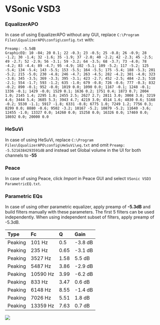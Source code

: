# VSonic VSD3

### EqualizerAPO
In case of using EqualizerAPO without any GUI, replace `C:\Program Files\EqualizerAPO\config\config.txt`
with:
```
Preamp: -5.5dB
GraphicEQ: 10 -84; 20 0.1; 22 -0.3; 23 -0.5; 25 -0.8; 26 -0.9; 28 -1.2; 30 -1.4; 32 -1.6; 35 -1.9; 37 -2.0; 40 -2.2; 42 -2.3; 45 -2.5; 49 -2.7; 52 -2.9; 56 -3.1; 59 -3.2; 64 -3.5; 68 -3.7; 73 -4.0; 78 -4.2; 83 -4.4; 89 -4.7; 95 -4.9; 102 -5.1; 109 -5.2; 117 -5.2; 125 -5.4; 134 -5.4; 143 -5.5; 153 -5.5; 164 -5.5; 175 -5.4; 188 -5.3; 201 -5.2; 215 -5.0; 230 -4.8; 246 -4.7; 263 -4.5; 282 -4.2; 301 -4.0; 323 -3.8; 345 -3.5; 369 -3.3; 395 -3.1; 423 -2.7; 452 -2.5; 484 -2.3; 518 -2.1; 554 -1.7; 593 -1.2; 635 -1.0; 679 -0.8; 726 -0.6; 777 -0.3; 832 -0.2; 890 -0.1; 952 -0.0; 1019 0.0; 1090 0.0; 1167 -0.1; 1248 -0.1; 1336 -0.1; 1429 -0.0; 1529 0.1; 1636 0.2; 1751 0.4; 1873 0.7; 2004 1.0; 2145 1.4; 2295 1.8; 2455 2.5; 2627 2.7; 2811 3.0; 3008 3.8; 3219 4.6; 3444 5.4; 3685 5.3; 3943 4.7; 4219 3.0; 4514 1.6; 4830 0.6; 5168 -0.2; 5530 -1.1; 5917 -1.8; 6331 -0.8; 6775 1.0; 7249 1.2; 7756 0.3; 8299 0.0; 8880 -0.6; 9502 -3.2; 10167 -5.2; 10879 -5.2; 11640 -3.6; 12455 -1.0; 13327 0.0; 14260 0.0; 15258 0.0; 16326 0.0; 17469 0.0; 18692 0.0; 20000 0.0
```

### HeSuVi
In case of using HeSuVi, replace `C:\Program Files\EqualizerAPO\config\HeSuVi\eq.txt` and omit `Preamp:
-5.5216384293591dB` and instead set Global volume in the UI for both channels to **-55**

### Peace
In case of using Peace, click *Import* in Peace GUI and select `VSonic VSD3 ParametricEQ.txt`.

### Parametric EQs
In case of using other parametric equalizer, apply preamp of **-5.3dB** and build filters manually
with these parameters. The first 5 filters can be used independently.
When using independent subset of filters, apply preamp of -5.3dB.

| Type    | Fc       |    Q | Gain    |
|:--------|:---------|:-----|:--------|
| Peaking | 101 Hz   | 0.5  | -3.8 dB |
| Peaking | 235 Hz   | 0.65 | -3.1 dB |
| Peaking | 3527 Hz  | 1.58 | 5.5 dB  |
| Peaking | 5487 Hz  | 3.86 | -2.9 dB |
| Peaking | 10590 Hz | 3.99 | -6.2 dB |
| Peaking | 833 Hz   | 3.47 | 0.6 dB  |
| Peaking | 6148 Hz  | 8.55 | -1.4 dB |
| Peaking | 7026 Hz  | 5.51 | 1.8 dB  |
| Peaking | 13359 Hz | 7.63 | 0.7 dB  |

![](https://raw.githubusercontent.com/jaakkopasanen/AutoEq/master/results/innerfidelity/sbaf-serious/VSonic%20VSD3/VSonic%20VSD3.png)
